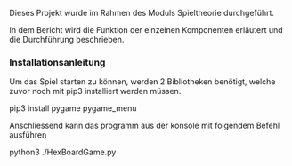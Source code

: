 Dieses Projekt wurde im Rahmen des Moduls Spieltheorie durchgeführt.

In dem Bericht wird die Funktion der einzelnen Komponenten erläutert und die Durchführung beschrieben.

### Installationsanleitung
Um das Spiel starten zu können, werden 2 Bibliotheken benötigt, welche zuvor noch mit pip3 installiert werden müssen.

pip3 install pygame pygame_menu

Anschliessend kann das programm aus der konsole mit folgendem Befehl ausführen

python3 ./HexBoardGame.py

